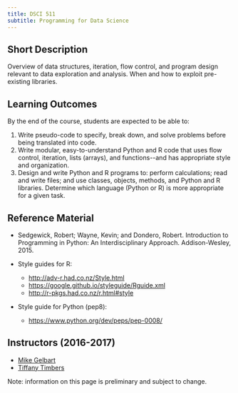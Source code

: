 ```yaml
---
title: DSCI 511
subtitle: Programming for Data Science
---
```


## Short Description
Overview of data structures, iteration, flow control, and program design relevant to data exploration and analysis. When and how to exploit pre-existing libraries.

## Learning Outcomes

By the end of the course, students are expected to be able to:

1. Write pseudo-code to specify, break down, and solve problems before being translated into code.
2. Write modular, easy-to-understand Python and R code that uses flow control, iteration, lists (arrays), and functions--and has appropriate style and organization.
3. Design and write Python and R programs to: perform calculations; read and write files; and use classes, objects, methods, and Python and R libraries.
Determine which language (Python or R) is more appropriate for a given task.

## Reference Material
* Sedgewick, Robert; Wayne, Kevin; and Dondero, Robert. Introduction to Programming in Python:  An Interdisciplinary Approach. Addison-Wesley, 2015.

* Style guides for R:
	- http://adv-r.had.co.nz/Style.html
	- https://google.github.io/styleguide/Rguide.xml
	- http://r-pkgs.had.co.nz/r.html#style

* Style guide for Python (pep8):
	- https://www.python.org/dev/peps/pep-0008/

## Instructors (2016-2017)
* [Mike Gelbart](http://www.cs.ubc.ca/~mgelbart/) 
* [Tiffany Timbers](http://tiffanytimbers.com/)

Note: information on this page is preliminary and subject to change.
